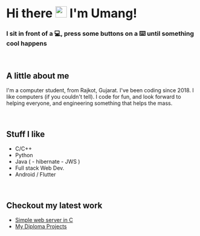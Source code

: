 <h1><font size="6">Hi there <img src="https://media.giphy.com/media/hvRJCLFzcasrR4ia7z/giphy.gif" width="30px"> I'm Umang!</font></h1>

<h3>I sit in front of a 💻, press some buttons on a ⌨️ until something cool happens</h3>

<br>

## A little about me

I'm a computer student, from Rajkot, Gujarat. I've been coding since 2018. I like computers (if you couldn't tell). I code for fun, and look forward to helping everyone, and engineering something that helps the mass.

<br>

## Stuff I like
 * C/C++
 * Python
 * Java ( - hibernate - JWS )
 * Full stack Web Dev.
 * Android / Flutter

<br>

## Checkout my latest work
- [Simple web server in C](https://github.com/umgamrania/simple-c-server)
- [My Diploma Projects](https://github.com/umgamrania/Diploma-projects)
